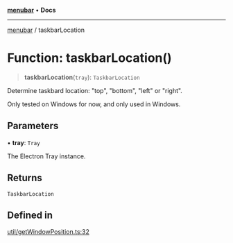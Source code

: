 [**menubar**](../README.md) • **Docs**

***

[menubar](../globals.md) / taskbarLocation

# Function: taskbarLocation()

> **taskbarLocation**(`tray`): `TaskbarLocation`

Determine taskbard location: "top", "bottom", "left" or "right".

Only tested on Windows for now, and only used in Windows.

## Parameters

• **tray**: `Tray`

The Electron Tray instance.

## Returns

`TaskbarLocation`

## Defined in

[util/getWindowPosition.ts:32](https://github.com/max-mapper/menubar/blob/ab7bcc28df37bf6f2811a12d6ece953e3ecdb7fb/src/util/getWindowPosition.ts#L32)

